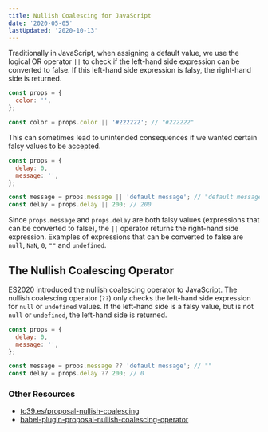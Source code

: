 ```yaml
---
title: Nullish Coalescing for JavaScript
date: '2020-05-05'
lastUpdated: '2020-10-13'
---
```


Traditionally in JavaScript, when assigning a default value, we use the logical OR operator `||` to check if the left-hand side expression can be converted to false. If this left-hand side expression is falsy, the right-hand side is returned.

```javascript
const props = {
  color: '',
};

const color = props.color || '#222222'; // "#222222"
```

This can sometimes lead to unintended consequences if we wanted certain falsy values to be accepted.

```javascript
const props = {
  delay: 0,
  message: '',
};

const message = props.message || 'default message'; // "default message"
const delay = props.delay || 200; // 200
```

Since `props.message` and `props.delay` are both falsy values (expressions that can be converted to false), the `||` operator returns the right-hand side expression. Examples of expressions that can be converted to false are `null`, `NaN`, `0`, `""` and `undefined`.

## The Nullish Coalescing Operator

ES2020 introduced the nullish coalescing operator to JavaScript. The nullish coalescing operator (`??`) only checks the left-hand side expression for `null` or `undefined` values. If the left-hand side is a falsy value, but is not `null` or `undefined`, the left-hand side is returned.

```javascript
const props = {
  delay: 0,
  message: '',
};

const message = props.message ?? 'default message'; // ""
const delay = props.delay ?? 200; // 0
```

### Other Resources

- [tc39.es/proposal-nullish-coalescing](https://tc39.es/proposal-nullish-coalescing/)
- [babel-plugin-proposal-nullish-coalescing-operator](https://babeljs.io/docs/en/babel-plugin-proposal-nullish-coalescing-operator)
